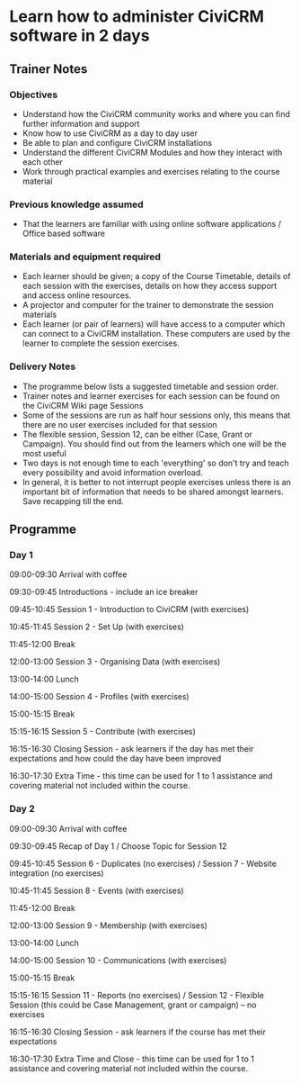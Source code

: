 # Learn how to administer CiviCRM software in 2 days

## Trainer Notes

### Objectives

* Understand how the CiviCRM community works and where you can find further information and support
* Know how to use CiviCRM as a day to day user
* Be able to plan and configure CiviCRM installations
* Understand the different CiviCRM Modules and how they interact with each other
* Work through practical examples and exercises relating to the course material

### Previous knowledge assumed

* That the learners are familiar with using online software applications / Office based software

### Materials and equipment required

* Each learner should be given; a copy of the Course Timetable, details of each session with the exercises, details on how they access support and access online resources.
* A projector and computer for the trainer to demonstrate the session materials
* Each learner (or pair of learners) will have access to a computer which can connect to a CiviCRM installation. These computers are used by the learner to complete the session exercises.

### Delivery Notes

* The programme below lists a suggested timetable and session order.
* Trainer notes and learner exercises for each session can be found on the CiviCRM Wiki page Sessions
* Some of the sessions are run as half hour sessions only, this means that there are no user exercises included for that session
* The flexible session, Session 12, can be either (Case, Grant or Campaign). You should find out from the learners which one will be the most useful
* Two days is not enough time to each 'everything' so don't try and teach every possibility and avoid information overload.
* In general, it is better to not interrupt people exercises unless there is an important bit of information that needs to be shared amongst learners.  Save recapping till the end.

## Programme

### Day 1

09:00-09:30	Arrival with coffee

09:30-09:45	Introductions - include an ice breaker

09:45-10:45	Session 1 - Introduction to CiviCRM (with exercises)

10:45-11:45	Session 2 - Set Up (with exercises)

11:45-12:00	Break

12:00-13:00	Session 3 - Organising Data (with exercises)

13:00-14:00	Lunch

14:00-15:00	Session 4 - Profiles (with exercises)

15:00-15:15	Break

15:15-16:15	Session 5 - Contribute (with exercises)

16:15-16:30	Closing Session - ask learners if the day has met their expectations and how could the day have been improved

16:30-17:30	Extra Time - this time can be used for 1 to 1 assistance and covering material not included within the course.

### Day 2

09:00-09:30	Arrival with coffee

09:30-09:45	Recap of Day 1 / Choose Topic for Session 12

09:45-10:45	Session 6 - Duplicates (no exercises) / Session 7 - Website integration (no exercises)

10:45-11:45	Session 8 - Events (with exercises)

11:45-12:00	Break

12:00-13:00	Session 9 - Membership (with exercises)

13:00-14:00	Lunch

14:00-15:00	Session 10 - Communications (with exercises)

15:00-15:15	Break

15:15-16:15	Session 11 - Reports (no exercises) / Session 12 - Flexible Session (this could be Case Management, grant or campaign) – no exercises

16:15-16:30	Closing Session - ask learners if the course has met their expectations

16:30-17:30	Extra Time and Close - this time can be used for 1 to 1 assistance and covering material not included within the course.


